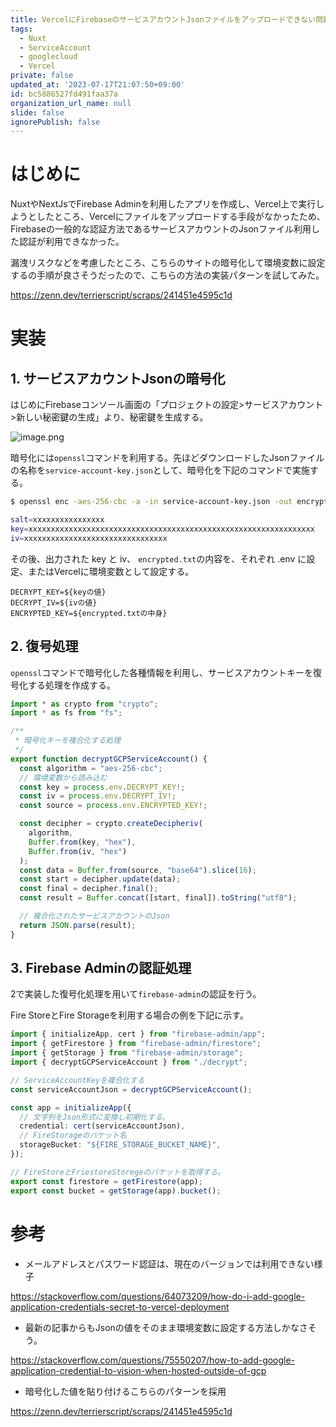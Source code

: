 ```yaml
---
title: VercelにFirebaseのサービスアカウントJsonファイルをアップロードできない問題対応
tags:
  - Nuxt
  - ServiceAccount
  - googlecloud
  - Vercel
private: false
updated_at: '2023-07-17T21:07:50+09:00'
id: bc5886527fd491faa37a
organization_url_name: null
slide: false
ignorePublish: false
---
```

# はじめに

NuxtやNextJsでFirebase Adminを利用したアプリを作成し、Vercel上で実行しようとしたところ、Vercelにファイルをアップロードする手段がなかったため、Firebaseの一般的な認証方法であるサービスアカウントのJsonファイル利用した認証が利用できなかった。

漏洩リスクなどを考慮したところ、こちらのサイトの暗号化して環境変数に設定するの手順が良さそうだったので、こちらの方法の実装パターンを試してみた。

https://zenn.dev/terrierscript/scraps/241451e4595c1d

# 実装

## 1. サービスアカウントJsonの暗号化


はじめにFirebaseコンソール画面の「プロジェクトの設定>サービスアカウント>新しい秘密鍵の生成」より、秘密鍵を生成する。

![image.png](https://qiita-image-store.s3.ap-northeast-1.amazonaws.com/0/163680/5dff4ceb-a625-de60-cbcd-162c97f23ed6.png)

暗号化には`openssl`コマンドを利用する。先ほどダウンロードしたJsonファイルの名称を`service-account-key.json`として、暗号化を下記のコマンドで実施する。

```bash
$ openssl enc -aes-256-cbc -a -in service-account-key.json -out encrypted.txt -k passphrase -p

salt=xxxxxxxxxxxxxxxx
key=xxxxxxxxxxxxxxxxxxxxxxxxxxxxxxxxxxxxxxxxxxxxxxxxxxxxxxxxxxxxxxxx
iv=xxxxxxxxxxxxxxxxxxxxxxxxxxxxxxxx
```

その後、出力された key と iv、 `encrypted.txt`の内容を、それぞれ .env に設定、またはVercelに環境変数として設定する。

```bash:.env
DECRYPT_KEY=${keyの値}
DECRYPT_IV=${ivの値}
ENCRYPTED_KEY=${encrypted.txtの中身}
```

## 2. 復号処理

`openssl`コマンドで暗号化した各種情報を利用し、サービスアカウントキーを復号化する処理を作成する。

```ts:decrypt.ts
import * as crypto from "crypto";
import * as fs from "fs";

/**
 * 暗号化キーを複合化する処理
 */
export function decryptGCPServiceAccount() {
  const algorithm = "aes-256-cbc";
  // 環境変数から読み込む
  const key = process.env.DECRYPT_KEY!;
  const iv = process.env.DECRYPT_IV!;
  const source = process.env.ENCRYPTED_KEY!;

  const decipher = crypto.createDecipheriv(
    algorithm,
    Buffer.from(key, "hex"),
    Buffer.from(iv, "hex")
  );
  const data = Buffer.from(source, "base64").slice(16);
  const start = decipher.update(data);
  const final = decipher.final();
  const result = Buffer.concat([start, final]).toString("utf8");

  // 複合化されたサービスアカウントのJson
  return JSON.parse(result);
}
```

## 3. Firebase Adminの認証処理

2で実装した復号化処理を用いて`firebase-admin`の認証を行う。

Fire StoreとFire Storageを利用する場合の例を下記に示す。

```typescript:firebase.ts
import { initializeApp, cert } from "firebase-admin/app";
import { getFirestore } from "firebase-admin/firestore";
import { getStorage } from "firebase-admin/storage";
import { decryptGCPServiceAccount } from "./decrypt";

// ServiceAccountKeyを複合化する
const serviceAccountJson = decryptGCPServiceAccount();

const app = initializeApp({
  // 文字列をJson形式に変換し初期化する。
  credential: cert(serviceAccountJson),
  // FireStorageのバケット名
  storageBucket: "${FIRE_STORAGE_BUCKET_NAME}",
});

// FireStoreとFriestoreStoregeのバケットを取得する。
export const firestore = getFirestore(app);
export const bucket = getStorage(app).bucket();
```

# 参考

- メールアドレスとパスワード認証は、現在のバージョンでは利用できない様子

https://stackoverflow.com/questions/64073209/how-do-i-add-google-application-credentials-secret-to-vercel-deployment

- 最新の記事からもJsonの値をそのまま環境変数に設定する方法しかなさそう。

https://stackoverflow.com/questions/75550207/how-to-add-google-application-credential-to-vision-when-hosted-outside-of-gcp

- 暗号化した値を貼り付けるこちらのパターンを採用

https://zenn.dev/terrierscript/scraps/241451e4595c1d
